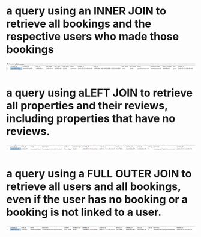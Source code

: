 # a query using an INNER JOIN to retrieve all bookings and the respective users who made those bookings
![Screenshot](1.png)


# a query using aLEFT JOIN to retrieve all properties and their reviews, including properties that have no reviews.
![Screenshot](2.png)

# a query using a FULL OUTER JOIN to retrieve all users and all bookings, even if the user has no booking or a booking is not linked to a user.
![Screenshot](2.png)
